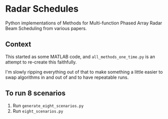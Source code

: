 # Radar Schedules

Python implementations of Methods for Multi-function Phased Array Radar Beam Scheduling from various papers.

## Context

This started as some MATLAB code, and `all_methods_one_time.py` is an attempt to re-create this faithfully.

I'm slowly ripping everything out of that to make something a little easier to swap algorithms in and out of and to have repeatable runs.

## To run 8 scenarios

1. Run `generate_eight_scenarios.py`
1. Run `eight_scenarios.py`

